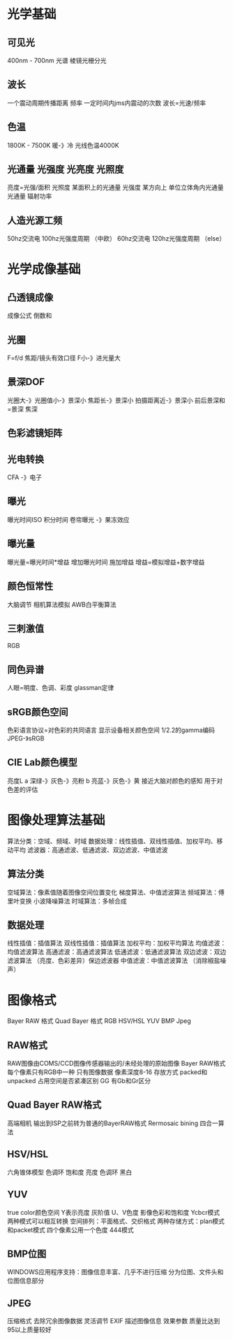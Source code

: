 # 光学基础
## 可见光
400nm - 700nm
光谱 棱镜光栅分光
## 波长
一个震动周期传播距离
频率 一定时间内jms内震动的次数
波长=光速/频率

## 色温
1800K - 7500K 暖-》冷
光线色温4000K

## 光通量 光强度 光亮度 光照度
亮度=光强/面积
光照度 某面积上的光通量
光强度 某方向上 单位立体角内光通量
光通量 辐射功率

## 人造光源工频
50hz交流电 100hz光强度周期 （中欧）
60hz交流电 120hz光强度周期 （else）

# 光学成像基础
## 凸透镜成像
成像公式 倒数和

## 光圈
F=f/d 焦距/镜头有效口径
F小-》进光量大

## 景深DOF
光圈大-》光圈值小-》景深小
焦距长-》景深小
拍摄距离近-》景深小
前后景深和=景深
焦深

## 色彩滤镜矩阵
## 光电转换
CFA -》电子

## 曝光
曝光时间ISO
积分时间
卷帘曝光 -》果冻效应

## 曝光量
曝光量=曝光时间*增益
增加曝光时间
施加增益
增益=模拟增益+数字增益

## 颜色恒常性
大脑调节
相机算法模拟
AWB白平衡算法

## 三刺激值
RGB

## 同色异谱
人眼=明度、色调、彩度
glassman定律

## sRGB颜色空间
色彩语言协议=对色彩的共同语言
显示设备相关颜色空间
1/2.2的gamma编码
JPEG-》sRGB

## CIE Lab颜色模型
亮度L
a 深绿-》灰色-》亮粉
b 亮蓝-》灰色-》黄
接近大脑对颜色的感知
用于对色差的评估

# 图像处理算法基础
算法分类：空域、频域、时域
数据处理：线性插值、双线性插值、加权平均、移动平均
滤波器：高通滤波、低通滤波、双边滤波、中值滤波

## 算法分类
空域算法：像素值随着图像空间位置变化 梯度算法、中值滤波算法
频域算法：傅里叶变换 小波降噪算法
时域算法：多帧合成

## 数据处理
线性插值：插值算法
双线性插值：插值算法
加权平均：加权平均算法
均值滤波：均值滤波算法
高通滤波：高通滤波算法
低通滤波：低通滤波算法
双边滤波：双边滤波算法 （亮度、色彩差异）保边滤波器
中值滤波：中值滤波算法 （消除椒盐噪声）

# 图像格式
Bayer RAW 格式
Quad Bayer 格式
RGB
HSV/HSL
YUV
BMP
Jpeg
## RAW格式
RAW图像由COMS/CCD图像传感器输出的/未经处理的原始图像
Bayer RAW格式
每个像素只有RGB中一种
只有图像数据
像素深度8-16
存放方式 packed和unpacked 占用空间是否紧凑区别
GG 有Gb和Gr区分

## Quad Bayer RAW格式
高端相机
输出到ISP之前转为普通的BayerRAW格式 Rermosaic bining
四合一算法

## HSV/HSL
六角锥体模型
色调环 饱和度 亮度
色调环 黑白
## YUV 
true color颜色空间
Y表示亮度 灰阶值
U、V色度 影像色彩和饱和度
Ycbcr模式 
两种模式可以相互转换
空间排列：平面格式、交织格式
两种存储方式：plan模式和packet模式
四个像素公用一个色度
444模式
## BMP位图
WINDOWS应用程序支持：图像信息丰富、几乎不进行压缩
分为位图、文件头和位图信息部分

## JPEG
压缩格式 去除冗余图像数据 灵活调节
EXIF 描述图像信息 效果参数
质量比达到95以上质量较好

